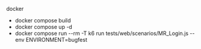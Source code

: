 docker 

- docker compose build
- docker compose up -d
- docker compose run --rm -T k6 run tests/web/scenarios/MR_Login.js --env ENVIRONMENT=bugfest